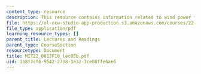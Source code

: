 ```yaml
---
content_type: resource
description: This resource contains information related to wind power fundamentals.
file: https://ol-ocw-studio-app-production.s3.amazonaws.com/courses/22-081j-introduction-to-sustainable-energy-fall-2010/1b8f7cf6954227383a323ce08ffe6ae6_MIT22_081JF10_lec05b.pdf
file_type: application/pdf
learning_resource_types: []
parent_title: Lectures and Readings
parent_type: CourseSection
resourcetype: Document
title: MIT22_081JF10_lec05b.pdf
uid: 1b8f7cf6-9542-2738-3a32-3ce08ffe6ae6
---
```


